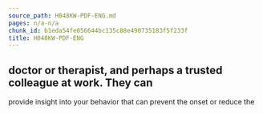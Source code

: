 ```yaml
---
source_path: H048KW-PDF-ENG.md
pages: n/a-n/a
chunk_id: b1eda54fe056644bc135c88e490735183f5f233f
title: H048KW-PDF-ENG
---
```

## doctor or therapist, and perhaps a trusted colleague at work. They can

provide insight into your behavior that can prevent the onset or reduce the
